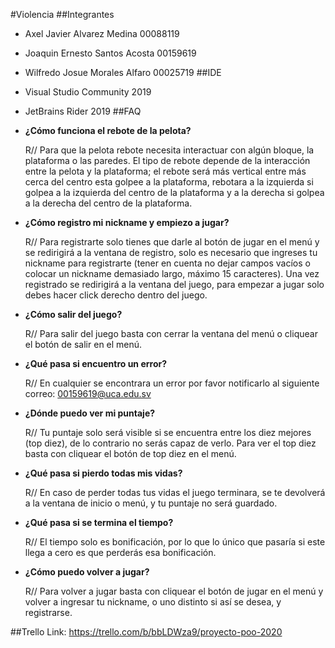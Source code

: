 #Violencia
##Integrantes
* Axel Javier Alvarez Medina 00088119
* Joaquin Ernesto Santos Acosta	00159619
* Wilfredo Josue Morales Alfaro	00025719
##IDE
* Visual Studio Community 2019
* JetBrains Rider 2019
##FAQ
* **¿Cómo funciona el rebote de la pelota?**

  R// Para que la pelota rebote necesita interactuar con algún bloque, la plataforma o las paredes. El tipo de rebote depende de la interacción entre la pelota y la plataforma; el rebote será más vertical entre más cerca del centro esta golpee a la plataforma, rebotara a la izquierda si golpea a la izquierda del centro de la plataforma y a la derecha si golpea a la derecha del centro de la plataforma.

* **¿Cómo registro mi nickname y empiezo a jugar?**

  R// Para registrarte solo tienes que darle al botón de jugar en el menú y se redirigirá a la ventana de registro, solo es necesario que ingreses tu nickname para registrarte (tener en cuenta no dejar campos vacíos o colocar un nickname demasiado largo, máximo 15 caracteres). Una vez registrado se redirigirá a la ventana del juego, para empezar a jugar solo debes hacer click derecho dentro del juego.

* **¿Cómo salir del juego?**

  R// Para salir del juego basta con cerrar la ventana del menú o cliquear el botón de salir en el menú.

* **¿Qué pasa si encuentro un error?**

  R// En cualquier se encontrara un error por favor notificarlo al siguiente correo: 00159619@uca.edu.sv

* **¿Dónde puedo ver mi puntaje?**

  R// Tu puntaje solo será visible si se encuentra entre los diez mejores (top diez), de lo contrario no serás capaz de verlo. Para ver el top diez basta con cliquear el botón de top diez en el menú.

* **¿Qué pasa si pierdo todas mis vidas?**

  R// En caso de perder todas tus vidas el juego terminara, se te devolverá a la ventana de inicio o menú, y tu puntaje no será guardado.

* **¿Qué pasa si se termina el tiempo?**

  R// El tiempo solo es bonificación, por lo que lo único que pasaría si este llega a cero es que perderás esa bonificación.

* **¿Cómo puedo volver a jugar?**

  R// Para volver a jugar basta con cliquear el botón de jugar en el menú y volver a ingresar tu nickname, o uno distinto si así se desea,  y registrarse.

##Trello
Link: https://trello.com/b/bbLDWza9/proyecto-poo-2020

